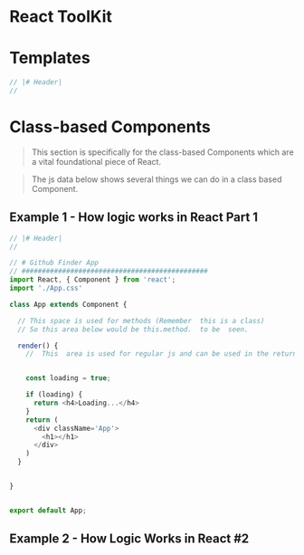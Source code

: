 # React ToolKit

# Templates
``` js
// |# Header|
// 


```

# Class-based Components
> This section is specifically for the class-based Components 
> which are a vital foundational piece of React. 

> The js data below shows several things we can do in a class based Component. 

## Example 1 - How logic works in React Part 1

``` js
// |# Header|
//

// # Github Finder App
// ##############################################
import React, { Component } from 'react';
import './App.css'

class App extends Component {

  // This space is used for methods (Remember  this is a class)
  // So this area below would be this.method.  to be  seen. 

  render() {
    //  This  area is used for regular js and can be used in the return via {}.


    const loading = true;

    if (loading) {
      return <h4>Loading...</h4>
    }
    return (
      <div className='App'>
        <h1></h1>
      </div>
    )
  }


}


export default App;
```

## Example 2 - How Logic Works in React #2





